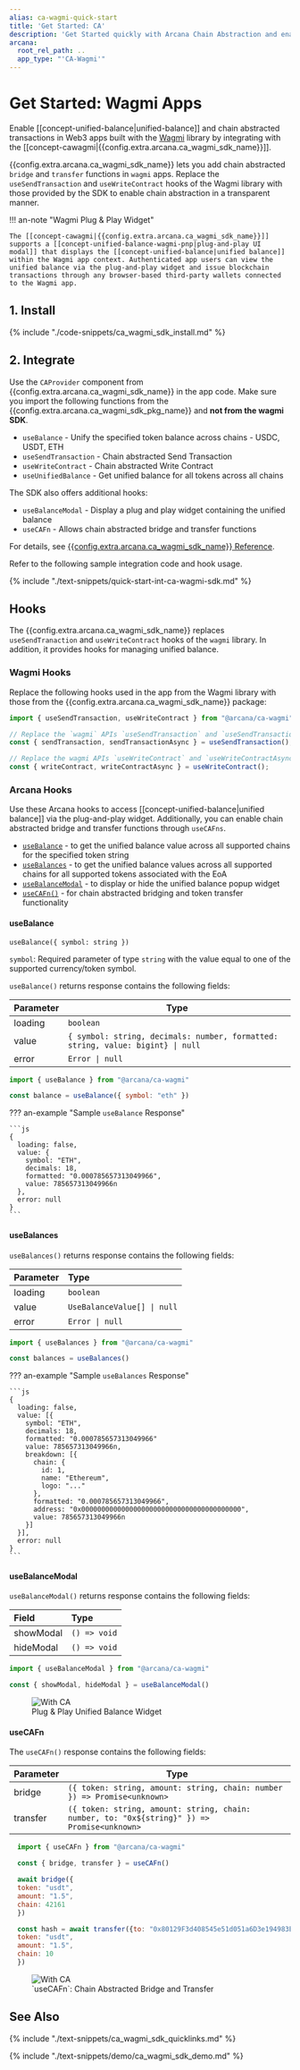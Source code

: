```yaml
---
alias: ca-wagmi-quick-start
title: 'Get Started: CA'
description: 'Get Started quickly with Arcana Chain Abstraction and enable unified balance for users in Wagmi apps. Learn how to integrate Arcana CA Wagmi SDK.'
arcana:
  root_rel_path: ..
  app_type: "'CA-Wagmi'"
---
```


# Get Started: Wagmi Apps

Enable [[concept-unified-balance|unified-balance]] and chain abstracted transactions in Web3 apps built with the [Wagmi](https://wagmi.sh/) library by integrating with the [[concept-cawagmi|{{config.extra.arcana.ca_wagmi_sdk_name}}]]. 

{{config.extra.arcana.ca_wagmi_sdk_name}} lets you add chain abstracted `bridge` and `transfer` functions in `wagmi` apps. Replace the `useSendTransaction` and `useWriteContract` hooks of the Wagmi library with those provided by the SDK to enable chain abstraction in a transparent manner.

!!! an-note "Wagmi Plug & Play Widget"

    The [[concept-cawagmi|{{config.extra.arcana.ca_wagmi_sdk_name}}]] supports a [[concept-unified-balance-wagmi-pnp|plug-and-play UI modal]] that displays the [[concept-unified-balance|unified balance]] within the Wagmi app context. Authenticated app users can view the unified balance via the plug-and-play widget and issue blockchain transactions through any browser-based third-party wallets connected to the Wagmi app.

## 1. Install

{% include "./code-snippets/ca_wagmi_sdk_install.md" %}

## 2. Integrate

Use the `CAProvider` component from {{config.extra.arcana.ca_wagmi_sdk_name}} in the app code. Make sure you import the following functions from the {{config.extra.arcana.ca_wagmi_sdk_pkg_name}} and **not from the wagmi SDK**.

* `useBalance`  - Unify the specified token balance across chains - USDC, USDT, ETH
* `useSendTransaction` - Chain abstracted Send Transaction
* `useWriteContract` - Chain abstracted Write Contract
* `useUnifiedBalance` - Get unified balance for all tokens across all chains

The SDK also offers additional hooks: 

* `useBalanceModal`  - Display a plug and play widget containing the unified balance
* `useCAFn` - Allows chain abstracted bridge and transfer functions

For details, see [{{config.extra.arcana.ca_wagmi_sdk_name}} Reference]({{config.extra.arcana.ca_wagmi_sdk_ref_url}}).

Refer to the following sample integration code and hook usage.

{% include "./text-snippets/quick-start-int-ca-wagmi-sdk.md" %}

## Hooks

The {{config.extra.arcana.ca_wagmi_sdk_name}} replaces `useSendTranaction` and `useWriteContract` hooks of the `wagmi` library. In addition, it provides hooks for managing unified balance.

### Wagmi Hooks

Replace the following hooks used in the app from the Wagmi library with those from the {{config.extra.arcana.ca_wagmi_sdk_name}} package:

```js
import { useSendTransaction, useWriteContract } from "@arcana/ca-wagmi";

// Replace the `wagmi` APIs `useSendTransaction` and `useSendTransactionAsync`
const { sendTransaction, sendTransactionAsync } = useSendTransaction(); 

// Replace the wagmi APIs `useWriteContract` and `useWriteContractAsync`
const { writeContract, writeContractAsync } = useWriteContract(); 
```

### Arcana Hooks

Use these Arcana hooks to access [[concept-unified-balance|unified balance]] via the plug-and-play widget. Additionally, you can enable chain abstracted bridge and transfer functions through `useCAFns`.

* [`useBalance`](#usebalance) - to get the unified balance value across all supported chains for the specified token string 
* [`useBalances`](#usebalances) - to get the unified balance values across all supported chains for all supported tokens associated with the EoA
* [`useBalanceModal`](#usebalancemodal) - to display or hide the unified balance popup widget
* [`useCAFn()`](#usecafn)  - for chain abstracted bridging and token transfer functionality

#### useBalance

`useBalance({ symbol: string })`

`symbol`: Required parameter of type `string` with the value equal to one of the supported currency/token symbol.

`useBalance()` returns response contains the following fields:

| Parameter   | Type             |
|-------------|------------------|
| loading     | `boolean`        |
| value       | `{ symbol: string, decimals: number, formatted: string, value: bigint} \| null` |
| error       | `Error \| null`  |

```js
import { useBalance } from "@arcana/ca-wagmi"

const balance = useBalance({ symbol: "eth" })
```

??? an-example "Sample `useBalance` Response"

    ```js
    {
      loading: false,
      value: {
        symbol: "ETH",
        decimals: 18,
        formatted: "0.000785657313049966",
        value: 785657313049966n
      },
      error: null
    }
    ```

#### useBalances

`useBalances()` returns response contains the following fields:

| Parameter | Type |
| :-------- | :--- |
| loading   | `boolean` |
| value     | `UseBalanceValue[] \| null` |
| error     | `Error \| null` |

```js
import { useBalances } from "@arcana/ca-wagmi"

const balances = useBalances()
```
??? an-example "Sample `useBalances` Response"

    ```js
    {
      loading: false,
      value: [{
        symbol: "ETH",
        decimals: 18,
        formatted: "0.000785657313049966"
        value: 785657313049966n,
        breakdown: [{
          chain: {
            id: 1,
            name: "Ethereum",
            logo: "..."
          },
          formatted: "0.000785657313049966",
          address: "0x0000000000000000000000000000000000000000",
          value: 785657313049966n
        }]
      }],
      error: null
    } 
    ```

#### useBalanceModal

`useBalanceModal()` returns response contains the following fields:

| Field | Type |
| :---- | :--- |
| showModal | `() => void` |
| hideModal | `() => void` |

```js
import { useBalanceModal } from "@arcana/ca-wagmi"

const { showModal, hideModal } = useBalanceModal()
```

<figure markdown="span">
  <img class="an-screenshots-noeffects width_50pc" alt="With CA" src="{{config.extra.arcana.img_dir}}/pnp_wagmi_unified_balance.{{config.extra.arcana.img_gif}}"/>
  <figcaption>Plug & Play Unified Balance Widget</figcaption>
</figure>

#### useCAFn

The `useCAFn()` response contains the following fields:

| Parameter   | Type             |
|-------------|-----------------------------------|
| bridge     | `({ token: string, amount: string, chain: number }) => Promise<unknown>` |
| transfer   | `({ token: string, amount: string, chain: number, to: "0x${string}" }) => Promise<unknown>` |

```js
  import { useCAFn } from "@arcana/ca-wagmi"

  const { bridge, transfer } = useCAFn()

  await bridge({
  token: "usdt",
  amount: "1.5",
  chain: 42161
  })

  const hash = await transfer({to: "0x80129F3d408545e51d051a6D3e194983EB7801e8",
  token: "usdt",
  amount: "1.5",
  chain: 10
  })
```

<figure markdown="span">
  <img class="width_85pc an-screenshots-noeffects width_50pc" alt="With CA" src="{{config.extra.arcana.img_dir}}/ca-sdk-example-bridge-transfer.{{config.extra.arcana.img_gif}}"/>
  <figcaption>`useCAFn`: Chain Abstracted Bridge and Transfer </figcaption>
</figure>

## See Also

{% include "./text-snippets/ca_wagmi_sdk_quicklinks.md" %}

{% include "./text-snippets/demo/ca_wagmi_sdk_demo.md" %}

